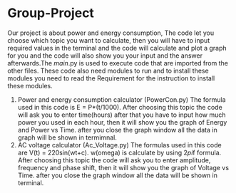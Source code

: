 # Group-Project
Our project is about power and energy consumption, The code let you choose which topic you want to calculate, then you will have to input required values in the terminal and the code will calculate and plot a graph for you and the code will also show you your input and the answer afterwards.The _main_.py is used to execute code that are imported from the other files. These code also need modules to run and to install these modules you need to read the Requirement for the instruction to install these modules.
1. Power and energy consumption calculator (PowerCon.py)
The formula used in this code is E = P*(t/1000). After choosing this topic the code will ask you to enter time(hours) after that you have to input how much power you used in each hour, then it will show you the graph of Energy and Power vs Time. after you close the graph window all the data in graph will be shown in termimnal.
2. AC voltage calculator (Ac_Voltage.py)
The formulas used in this code are V(t) = 220sin(wt+c). w(omega) is calculate by using 2*pi*f formula. After choosing this topic the code will ask you to enter amplitude, frequency and phase shift, then it will show you the graph of Voltage vs Time. after you close the graph window all the data will be shown in terminal.
